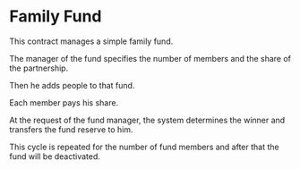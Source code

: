 # Family Fund
This contract manages a simple family fund.

The manager of the fund specifies the number of members and the share of the partnership.

Then he adds people to that fund.

Each member pays his share.

At the request of the fund manager, the system determines the winner and transfers the fund reserve to him.

This cycle is repeated for the number of fund members and after that the fund will be deactivated.

